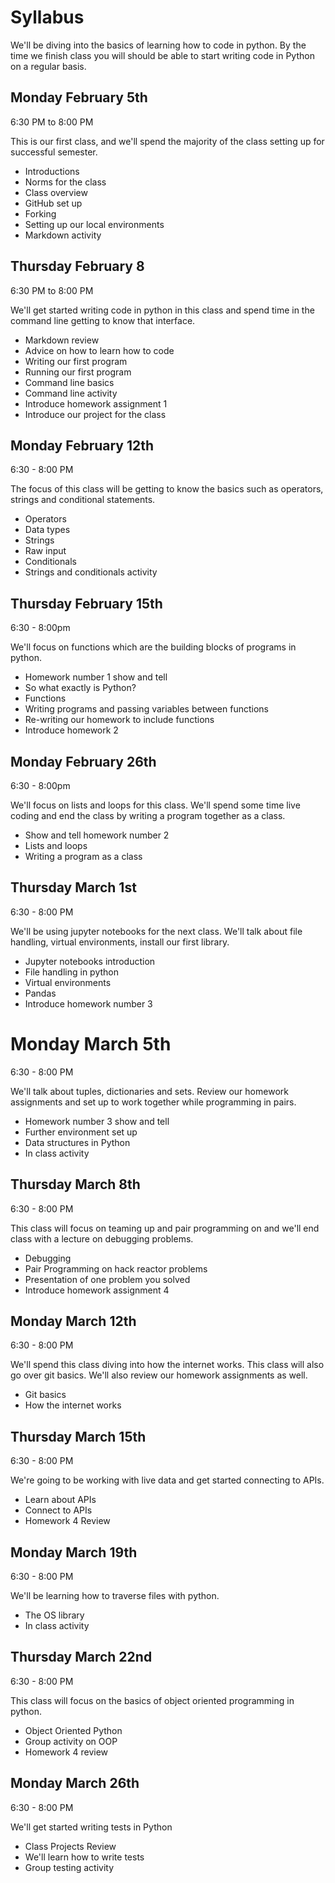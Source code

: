 # Syllabus

We'll be diving into the basics of learning how to code in python. By the time we finish class you will should be able to start writing code in Python on a regular basis.

## Monday February 5th
6:30 PM to 8:00 PM

This is our first class, and we'll spend the majority of the class setting up for successful semester.

- Introductions
- Norms for the class
- Class overview
- GitHub set up
- Forking
- Setting up our local environments
- Markdown activity

## Thursday February 8
6:30 PM to 8:00 PM

We'll get started writing code in python in this class and spend time in the command line getting to know that interface.

- Markdown review
- Advice on how to learn how to code
- Writing our first program
- Running our first program
- Command line basics
- Command line activity
- Introduce homework assignment 1
- Introduce our project for the class

## Monday February 12th
6:30 - 8:00 PM

The focus of this class will be getting to know the basics such as operators, strings and conditional statements.

- Operators
- Data types
- Strings
- Raw input
- Conditionals
- Strings and conditionals activity

## Thursday February 15th
6:30 - 8:00pm

We'll focus on functions which are the building blocks of programs in python.

- Homework number 1 show and tell
- So what exactly is Python? 
- Functions
- Writing programs and passing variables between functions
- Re-writing our homework to include functions
- Introduce homework 2

## Monday February 26th
6:30 - 8:00pm

We'll focus on lists and loops for this class. We'll spend some time live coding and end the class by writing a program together as a class.

- Show and tell homework number 2
- Lists and loops
- Writing a program as a class

## Thursday March 1st
6:30 - 8:00 PM

We'll be using jupyter notebooks for the next class. We'll talk about file handling, virtual environments, install our first library.

- Jupyter notebooks introduction
- File handling in python
- Virtual environments
- Pandas
- Introduce homework number 3

# Monday March 5th
6:30 - 8:00 PM

We'll talk about tuples, dictionaries and sets. Review our homework assignments and set up to work together while programming in pairs.

- Homework number 3 show and tell
- Further environment set up
- Data structures in Python
- In class activity

## Thursday March 8th
6:30 - 8:00 PM

This class will focus on teaming up and pair programming on and we'll end class with a lecture on debugging problems.

- Debugging
- Pair Programming on hack reactor problems
- Presentation of one problem you solved
- Introduce homework assignment 4

## Monday March 12th
6:30 - 8:00 PM

We'll spend this class diving into how the internet works. This class will also go over git basics. We'll also review our homework assignments as well.

- Git basics
- How the internet works

## Thursday March 15th
6:30 - 8:00 PM

We're going to be working with live data and get started connecting to APIs.

- Learn about APIs
- Connect to APIs
- Homework 4 Review

## Monday March 19th
6:30 - 8:00 PM

We'll be learning how to traverse files with python.

- The OS library
- In class activity

## Thursday March 22nd
6:30 - 8:00 PM

This class will focus on the basics of object oriented programming in python.

- Object Oriented Python
- Group activity on OOP
- Homework 4 review

## Monday March 26th
6:30 - 8:00 PM

We'll get started writing tests in Python

- Class Projects Review
- We'll learn how to write tests
- Group testing activity
